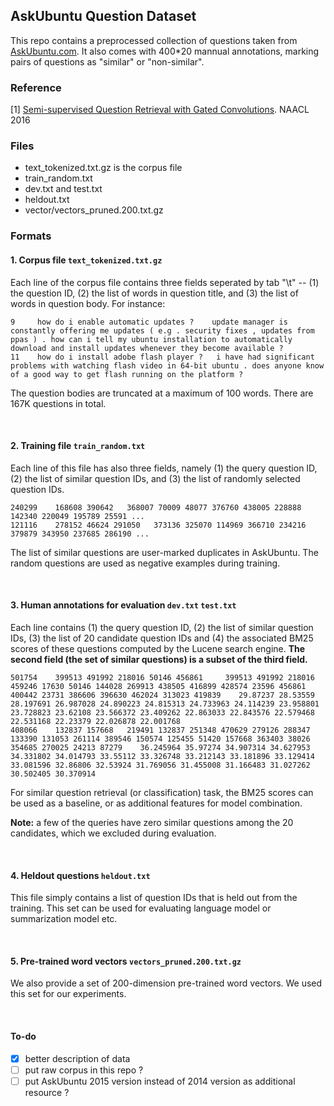 ## AskUbuntu Question Dataset

This repo contains a preprocessed collection of questions taken from [AskUbuntu.com](http://www.askubuntu.com). It also comes with 400*20 mannual annotations, marking pairs of questions as "similar" or "non-similar".

### Reference
[1] [Semi-supervised Question Retrieval with Gated Convolutions](http://arxiv.org/abs/1512.05726). NAACL 2016

### Files
  - text_tokenized.txt.gz is the corpus file
  - train_random.txt
  - dev.txt and test.txt
  - heldout.txt
  - vector/vectors_pruned.200.txt.gz

### Formats

#### 1. Corpus file ``text_tokenized.txt.gz``
Each line of the corpus file contains three fields seperated by tab "\t" -- (1) the question ID, (2) the list of words in question title, and (3) the list of words in question body. For instance:
```
9     how do i enable automatic updates ?    update manager is constantly offering me updates ( e.g . security fixes , updates from ppas ) . how can i tell my ubuntu installation to automatically download and install updates whenever they become available ?
11    how do i install adobe flash player ?   i have had significant problems with watching flash video in 64-bit ubuntu . does anyone know of a good way to get flash running on the platform ?
```
The question bodies are truncated at a maximum of 100 words. There are 167K questions in total.

<br>

#### 2. Training file ``train_random.txt``
Each line of this file has also three fields, namely (1) the query question ID, (2) the list of similar question IDs, and (3) the list of randomly selected question IDs. 
```
240299    168608 390642   368007 70009 48077 376760 438005 228888 142340 220049 195789 25591 ...
121116    278152 46624 291050   373136 325070 114969 366710 234216 379879 343950 237685 286190 ...
```
The list of similar questions are user-marked duplicates in AskUbuntu. The random questions are used as negative examples during training. 

<br>

#### 3. Human annotations for evaluation ``dev.txt`` ``test.txt``
Each line contains (1) the query question ID, (2) the list of similar question IDs, (3) the list of 20 candidate question IDs and (4) the associated BM25 scores of these questions computed by the Lucene search engine. **The second field (the set of similar questions) is a subset of the third field.** 
```
501754    399513 491992 218016 50146 456861     399513 491992 218016 459246 17630 50146 144028 269913 438505 416899 428574 23596 456861 400442 23731 386606 396630 462024 313023 419839    29.87237 28.53559 28.197691 26.987028 24.890223 24.815313 24.733963 24.114239 23.958801 23.728823 23.62108 23.566372 23.409262 22.863033 22.843576 22.579468 22.531168 22.23379 22.026878 22.001768
408066    132837 157668   219491 132837 251348 470629 279126 288347 133390 131053 261114 389546 150574 125455 51420 157668 363403 38026 354685 270025 24213 87279    36.245964 35.97274 34.907314 34.627953 34.331802 34.014793 33.55112 33.326748 33.212143 33.181896 33.129414 33.081596 32.86806 32.53924 31.769056 31.455008 31.166483 31.027262 30.502405 30.370914
```
For similar question retrieval (or classification) task, the BM25 scores can be used as a baseline, or as additional features for model combination.

**Note:** a few of the queries have zero similar questions among the 20 candidates, which we excluded during evaluation.

<br>

#### 4. Heldout questions ``heldout.txt``
This file simply contains a list of question IDs that is held out from the training. This set can be used for evaluating language model or summarization model etc.

<br>

#### 5. Pre-trained word vectors ``vectors_pruned.200.txt.gz``
We also provide a set of 200-dimension pre-trained word vectors. We used this set for our experiments. 

<br>

#### To-do
  - [x] better description of data
  - [ ] put raw corpus in this repo ?
  - [ ] put AskUbuntu 2015 version instead of 2014 version as additional resource ?
